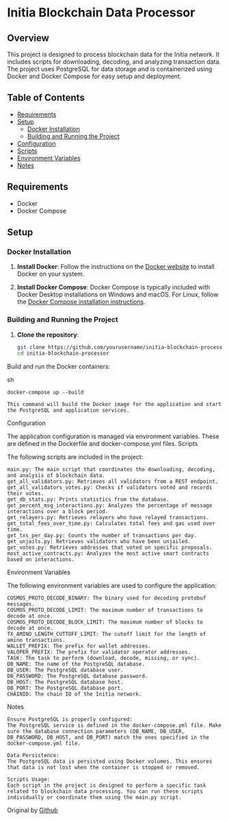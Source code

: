 # Initia Blockchain Data Processor

## Overview

This project is designed to process blockchain data for the Initia network. It includes scripts for downloading, decoding, and analyzing transaction data. The project uses PostgreSQL for data storage and is containerized using Docker and Docker Compose for easy setup and deployment.

## Table of Contents

- [Requirements](#requirements)
- [Setup](#setup)
  - [Docker Installation](#docker-installation)
  - [Building and Running the Project](#building-and-running-the-project)
- [Configuration](#configuration)
- [Scripts](#scripts)
- [Environment Variables](#environment-variables)
- [Notes](#notes)

## Requirements

- Docker
- Docker Compose

## Setup

### Docker Installation

1. **Install Docker**:
   Follow the instructions on the [Docker website](https://docs.docker.com/get-docker/) to install Docker on your system.

2. **Install Docker Compose**:
   Docker Compose is typically included with Docker Desktop installations on Windows and macOS. For Linux, follow the [Docker Compose installation instructions](https://docs.docker.com/compose/install/).

### Building and Running the Project

1. **Clone the repository**:
   ```sh
   git clone https://github.com/yourusername/initia-blockchain-processor.git
   cd initia-blockchain-processor
Build and run the Docker containers:

sh

    docker-compose up --build

    This command will build the Docker image for the application and start the PostgreSQL and application services.

Configuration

The application configuration is managed via environment variables. These are defined in the Dockerfile and docker-compose.yml files.
Scripts

The following scripts are included in the project:

    main.py: The main script that coordinates the downloading, decoding, and analysis of blockchain data.
    get_all_validators.py: Retrieves all validators from a REST endpoint.
    get_all_validators_votes.py: Checks if validators voted and records their votes.
    get_db_stats.py: Prints statistics from the database.
    get_percent_msg_interactions.py: Analyzes the percentage of message interactions over a block period.
    get_relayers.py: Retrieves relayers who have relayed transactions.
    get_total_fees_over_time.py: Calculates total fees and gas used over time.
    get_txs_per_day.py: Counts the number of transactions per day.
    get_unjails.py: Retrieves validators who have been unjailed.
    get_votes.py: Retrieves addresses that voted on specific proposals.
    most_active_contracts.py: Analyzes the most active smart contracts based on interactions.

Environment Variables

The following environment variables are used to configure the application:

    COSMOS_PROTO_DECODE_BINARY: The binary used for decoding protobuf messages.
    COSMOS_PROTO_DECODE_LIMIT: The maximum number of transactions to decode at once.
    COSMOS_PROTO_DECODE_BLOCK_LIMIT: The maximum number of blocks to decode at once.
    TX_AMINO_LENGTH_CUTTOFF_LIMIT: The cutoff limit for the length of amino transactions.
    WALLET_PREFIX: The prefix for wallet addresses.
    VALOPER_PREFIX: The prefix for validator operator addresses.
    TASK: The task to perform (download, decode, missing, or sync).
    DB_NAME: The name of the PostgreSQL database.
    DB_USER: The PostgreSQL database user.
    DB_PASSWORD: The PostgreSQL database password.
    DB_HOST: The PostgreSQL database host.
    DB_PORT: The PostgreSQL database port.
    CHAINID: The chain ID of the Initia network.

Notes

    Ensure PostgreSQL is properly configured:
    The PostgreSQL service is defined in the docker-compose.yml file. Make sure the database connection parameters (DB_NAME, DB_USER, DB_PASSWORD, DB_HOST, and DB_PORT) match the ones specified in the docker-compose.yml file.

    Data Persistence:
    The PostgreSQL data is persisted using Docker volumes. This ensures that data is not lost when the container is stopped or removed.

    Scripts Usage:
    Each script in the project is designed to perform a specific task related to blockchain data processing. You can run these scripts individually or coordinate them using the main.py script.
Original by [Github](https://github.com/Reecepbcups/interchain-indexer)
